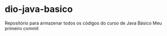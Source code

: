 # dio-java-basico

Repositório para armazenar todos os códigos do curso de Java Básico
Meu primeiro commit
